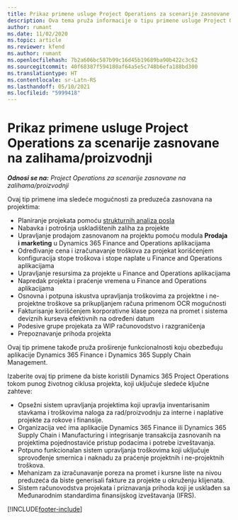 ```yaml
---
title: Prikaz primene usluge Project Operations za scenarije zasnovane na zalihama/proizvodnji
description: Ova tema pruža informacije o tipu primene usluge Project Operations za scenarije zasnovane na zalihama/proizvodnji.
author: rumant
ms.date: 11/02/2020
ms.topic: article
ms.reviewer: kfend
ms.author: rumant
ms.openlocfilehash: 7b2a606bc587b99c16d45b19689ba90b422c3c62
ms.sourcegitcommit: 40f68387f594180af64a5e5c748b6efa188bd300
ms.translationtype: HT
ms.contentlocale: sr-Latn-RS
ms.lasthandoff: 05/10/2021
ms.locfileid: "5999418"
---
```

# <a name="project-operations-for-stockedproduction-based-scenarios-deployment-overview"></a>Prikaz primene usluge Project Operations za scenarije zasnovane na zalihama/proizvodnji

_**Odnosi se na:** Project Operations za scenarije zasnovane na zalihama/proizvodnji_


Ovaj tip primene ima sledeće mogućnosti za preduzeća zasnovana na projektima:

- Planiranje projekata pomoću [strukturnih analiza posla](work-breakdown-structures.md)
- Nabavka i potrošnja uskladištenih zaliha za projekte
- Upravljanje prodajom zasnovanom na projektu pomoću modula **Prodaja i marketing** u Dynamics 365 Finance and Operations aplikacijama
- Određivanje cena i izračunavanje troškova za projekat korišćenjem konfiguracija stope troškova i stope naplate u Finance and Operations aplikacijama
- Upravljanje resursima za projekte u Finance and Operations aplikacijama
- Napredak projekta i praćenje vremena u Finance and Operations aplikacijama
- Osnovna i potpuna iskustva upravljanja troškovima za projektne i ne-projektne troškove sa prikupljanjem računa primenom OCR mogućnosti
- Fakturisanje korišćenjem korporativne klase poreza na promet i sistema deviznih kurseva efektivnih na određeni datum
- Podesive grupe projekata za WIP računovodstvo i razgraničenja
- Prepoznavanje prihoda projekta

Ovaj tip primene takođe pruža proširenje funkcionalnosti koju obezbeđuju aplikacije Dynamics 365 Finance i Dynamics 365 Supply Chain Management.

Izaberite ovaj tip primene da biste koristili Dynamics 365 Project Operations tokom punog životnog ciklusa projekta, koji uključuje sledeće ključne zahteve:

- Opsežni sistem upravljanja projektima koji upravlja inventarisanim stavkama i troškovima naloga za rad/proizvodnju za interne i naplative projekte za rokove i finansije.
- Organizacija već ima aplikacije Dynamics 365 Finance ili Dynamics 365 Supply Chain i Manufacturing i integrisanje transakcija zasnovanih na projektima pojednostaviće pristup podacima i potrebe izveštavanja.
- Potpuno funkcionalan sistem upravljanja troškovima koji uključuje sprovođenje smernica i naknadu za praćenje projektnih i ne-projektnih troškova.
- Mehanizam za izračunavanje poreza na promet i kursne liste na nivou preduzeća da biste generisali fakture za projekte u okruženju klijenata.
- Sistem računovodstva projekata i priznavanja prihoda koji je usklađen sa Međunarodnim standardima finansijskog izveštavanja (IFRS).



[!INCLUDE[footer-include](../includes/footer-banner.md)]